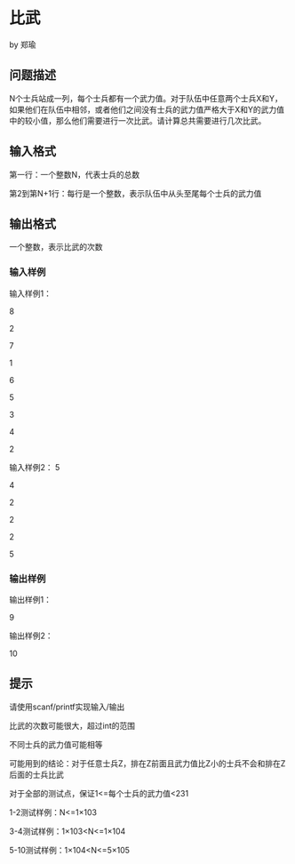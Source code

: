 # 比武
by  郑瑜
## 问题描述
N个士兵站成一列，每个士兵都有一个武力值。对于队伍中任意两个士兵X和Y，如果他们在队伍中相邻，或者他们之间没有士兵的武力值严格大于X和Y的武力值中的较小值，那么他们需要进行一次比武。请计算总共需要进行几次比武。
## 输入格式
第一行：一个整数N，代表士兵的总数

第2到第N+1行：每行是一个整数，表示队伍中从头至尾每个士兵的武力值
## 输出格式
一个整数，表示比武的次数
### 输入样例
输入样例1：

8

2

7

1

6

5

3

4

2

输入样例2：
5

4

2

2

2

5

### 输出样例
输出样例1：

9

输出样例2：

10

## 提示
请使用scanf/printf实现输入/输出

比武的次数可能很大，超过int的范围

不同士兵的武力值可能相等

可能用到的结论：对于任意士兵Z，排在Z前面且武力值比Z小的士兵不会和排在Z后面的士兵比武

 
对于全部的测试点，保证1<=每个士兵的武力值<231

1-2测试样例：N<=1×103

3-4测试样例：1×103<N<=1×104

5-10测试样例：1×104<N<=5×105

